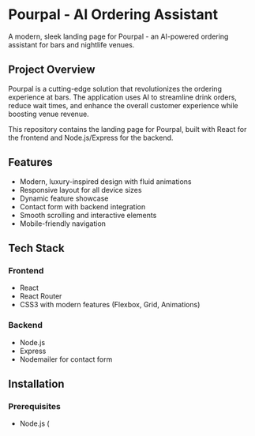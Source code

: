 # Pourpal - AI Ordering Assistant

A modern, sleek landing page for Pourpal - an AI-powered ordering assistant for bars and nightlife venues.

## Project Overview

Pourpal is a cutting-edge solution that revolutionizes the ordering experience at bars. The application uses AI to streamline drink orders, reduce wait times, and enhance the overall customer experience while boosting venue revenue.

This repository contains the landing page for Pourpal, built with React for the frontend and Node.js/Express for the backend.

## Features

- Modern, luxury-inspired design with fluid animations
- Responsive layout for all device sizes
- Dynamic feature showcase
- Contact form with backend integration
- Smooth scrolling and interactive elements
- Mobile-friendly navigation

## Tech Stack

### Frontend
- React
- React Router
- CSS3 with modern features (Flexbox, Grid, Animations)

### Backend
- Node.js
- Express
- Nodemailer for contact form

## Installation

### Prerequisites
- Node.js (